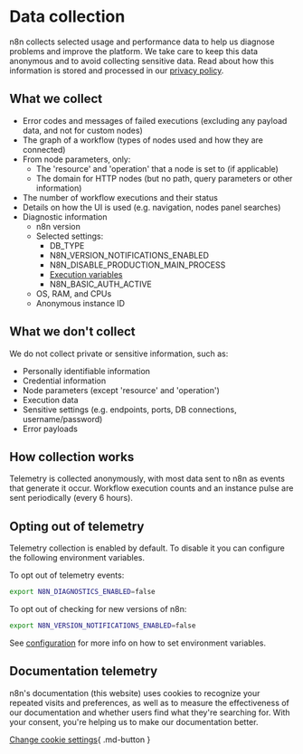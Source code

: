 # Data collection

n8n collects selected usage and performance data to help us diagnose problems and improve the platform. We take care to keep this data anonymous and to avoid collecting sensitive data. Read about how this information is stored and processed in our [privacy policy](https://n8n.io/legal/privacy).

## What we collect

- Error codes and messages of failed executions (excluding any payload data, and not for custom nodes)
- The graph of a workflow (types of nodes used and how they are connected)
- From node parameters, only:
    - The 'resource' and 'operation' that a node is set to (if applicable)
    - The domain for HTTP nodes (but no path, query parameters or other information)
- The number of workflow executions and their status
- Details on how the UI is used (e.g. navigation, nodes panel searches)
- Diagnostic information
    - n8n version
    - Selected settings:
        - DB_TYPE
        - N8N_VERSION_NOTIFICATIONS_ENABLED
        - N8N_DISABLE_PRODUCTION_MAIN_PROCESS
        - [Execution variables](/hosting/environment-variables/#executions)
        - N8N_BASIC_AUTH_ACTIVE
    - OS, RAM, and CPUs
    - Anonymous instance ID

## What we don't collect

We do not collect private or sensitive information, such as:

- Personally identifiable information
- Credential information
- Node parameters (except 'resource' and 'operation')
- Execution data
- Sensitive settings (e.g. endpoints, ports, DB connections, username/password)
- Error payloads

## How collection works

Telemetry is collected anonymously, with most data sent to n8n as events that generate it occur. Workflow execution counts and an instance pulse are sent periodically (every 6 hours).

## Opting out of telemetry

Telemetry collection is enabled by default. To disable it you can configure the following environment variables.

To opt out of telemetry events:

```bash
export N8N_DIAGNOSTICS_ENABLED=false
```

To opt out of checking for new versions of n8n:

```bash
export N8N_VERSION_NOTIFICATIONS_ENABLED=false
```

See [configuration](/hosting/configuration/) for more info on how to set environment variables.

## Documentation telemetry

n8n's documentation (this website) uses cookies to recognize your repeated visits and preferences, as well as to measure the effectiveness of our documentation and whether users find what they're searching for. With your consent, you're helping us to make our documentation better.

[Change cookie settings](#__consent){ .md-button }


